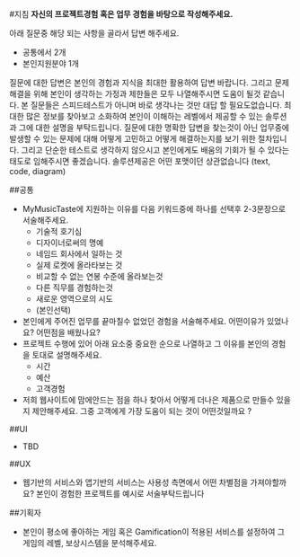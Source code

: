 #지침
**자신의 프로젝트경험 혹은 업무 경험을 바탕으로 작성해주세요.**

아래 질문중 해당 되는 사항을 골라서 답변 해주세요. 
- 공통에서 2개 
- 본인지원분야 1개

질문에 대한 답변은 본인의 경험과 지식을 최대한 활용하여 답변 바랍니다. 그리고 문제해결을 위해 본인이 생각하는 가정과 제한들은 모두 나열해주시면 도움이 될것 같습니다.
본 질문들은 스피드테스트가 아니며 바로 생각나는 것만 대답 할 필요도없습니다. 최대한 많은 정보를 찾아보고 소화하여 본인이 이해하는 레벨에서 제공할 수 있는 솔루션과 그에 대한 설명을 부탁드립니다. 질문에 대한 명확한 답변을 찾는것이 아닌 업무중에 발생할 수 있는 문제에 대해 어떻게 고민하고 어떻게 해결하는지를 보기 위한 절차입니다. 그리고 단순한 테스트로 생각하지 않으시고 본인에게도 배움의 기회가 될 수 있다는 태도로 임해주시면 좋겠습니다.
솔루션제공은 어떤 포맷이던 상관없습니다 (text, code, diagram)

##공통
- MyMusicTaste에 지원하는 이유를 다음 키워드중에 하나를 선택후 2-3문장으로 서술해주세요. 
  * 기술적 호기심
  * 디자이너로써의 명예
  * 네임드 회사에서 일하는 것
  * 실제 로켓에 올라타보는 것 
  * 비교할 수 없는 연봉 수준에 올라보는것 
  * 다른 직무를 경험하는것 
  * 새로운 영역으로의 시도 
  * (본인선택)
- 본인에게 주어진 업무를 끝마칠수 없었던 경험을 서술해주세요. 어떤이유가 있었나요? 어떤점을 배웠나요?
- 프로젝트 수행에 있어 아래 요소중 중요한 순으로 나열하고 그 이유를 본인의 경험을 토대로 설명해주세요.
  * 시간
  * 예산
  * 고객경험 
- 저희 웹사이트에 맘에안드는 점을 하나 찾아서 어떻게 더나은 제품으로 만들수 있을지 제안해주세요. 그중 고객에게 가장 도움이 되는 것이 어떤것일까요 ? 

##UI
- TBD

##UX
- 웹기반의 서비스와 앱기반의 서비스는 사용성 측면에서 어떤 차별점을 가져야할까요? 본인이 경험한 프로젝트를 예시로 서술부탁드립니다

##기획자
- 본인이 평소에 좋아하는 게임 혹은 Gamification이 적용된 서비스를 설정하여 그 게임의 레벨, 보상시스템을 분석해주세요.

